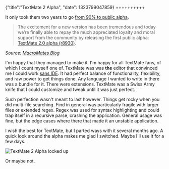 {"title":"TextMate 2 Alpha", "date": 1323799047859}
++++++++++

It only took them two years to go [from 90% to public alpha][tm2 vapor].

> The excitement for a new version has been tremendous and today we’re finally able to repay the much appreciated loyalty and moral support from the community by releasing the first public alpha: [TextMate 2.0 alpha (r8930)][tm2 dl].

<cite>Source: [MacroMates Blog][mm blog]</cite>

I'm happy that they managed to make it. I'm happy for all TextMate fans, of which I count myself one of. TextMate was was **the** editor that convinced me I could work [sans IDE][jmk: ide]. It had perfect balance of functionality, flexibility, and raw power to get things done. Any language I wanted to write in there was a bundle for it. There were extensions. TextMate was a Swiss Army knife that I could customize and tweak until it was just perfect.

Such perfection wasn't meant to last however. Things get rocky when you did multi-file searching. Find in general was particularly fragile with larger files or extended regex. Regex was used for syntax highlighting and could trap itself in a recursive parse, crashing the application. General usage was fine, but the edge cases where there that made it an unstable application.

I wish the best for TextMate, but I parted ways with it several months ago. A quick look around the alpha makes me glad I switched. Maybe I'll use it for a few days.

![TextMate 2 Alpha locked up][tm2 locked]

Or maybe not.

[tm2 vapor]: http://joshuakehn.com/2011/9/26/TextMate-2-Vaporware.html
[tm2 dl]: http://updates.textmate.org/Application/TextMate_r8930.tbz
[mm blog]: http://blog.macromates.com/2011/textmate-2-0-alpha/
[jmk: ide]: http://joshuakehn.com/2010/7/12/A-Curse-on-IDEs.html
[tm2 locked]: http://i.imgur.com/Bm60B.png